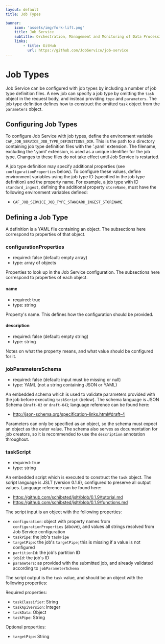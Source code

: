 ```yaml
---
layout: default
title: Job Types

banner:
    icon: 'assets/img/fork-lift.png'
    title: Job Service
    subtitle: Orchestration, Management and Monitoring of Data Processing
    links:
        - title: GitHub
          url: https://github.com/JobService/job-service
---
```


# Job Types

Job Service can be configured with job types by including a number of job type definition files.  A new job can specify a job type by omitting the `task` object in the request body, and instead providing `type` and `parameters`.  The job type definition defines how to construct the omitted `task` object from the `parameters` object.

## Configuring Job Types

To configure Job Service with job types, define the environment variable `CAF_JOB_SERVICE_JOB_TYPE_DEFINITIONS_DIR`.  This is the path to a directory containing job type definition files with the '.yaml' extension.  The filename, excluding the '.yaml' extension, is used as a unique identifier for the job type.  Changes to these files do not take effect until Job Service is restarted.

A job type definition may specify additional properties (see `configurationProperties` below).  To configure these values, define environment variables using the job type ID (specified in the job type definition) and the property name.  For example, a job type with ID `standard_ingest`, defining the additional property `storeName`, must have the following environment variables defined:
 
 - `CAF_JOB_SERVICE_JOB_TYPE_STANDARD_INGEST_STORENAME`

## Defining a Job Type

A definition is a YAML file containing an object.  The subsections here correspond to properties of that object.

### configurationProperties

- required: false (default: empty array)
- type: array of objects

Properties to look up in the Job Service configuration.  The subsections here correspond to properties of each object.

#### name

- required: true
- type: string

Property's name.  This defines how the configuration should be provided.

#### description

- required: false (default: empty string)
- type: string

Notes on what the property means, and what value should be configured for it.

### jobParametersSchema

- required: false (default: input must be missing or null)
- type: YAML (not a string containing JSON or YAML)

An embedded schema which is used to validate parameters provided with the job before executing `taskScript` (below).  The schema language is JSON Schema (`draft-03` or `draft-04`); language reference can be found here:

- <http://json-schema.org/specification-links.html#draft-4>

Parameters can only be specified as an object, so the schema must expect an object as the outer value.  The schema also serves as documentation for job creators, so it is recommended to use the `description` annotation throughout.

### taskScript

- required: true
- type: string

An embedded script which is executed to construct the `task` object.  The script language is JSLT (version 0.1.9), configured to preserve all output values.  Language reference can be found here:

- <https://github.com/schibsted/jslt/blob/0.1.9/tutorial.md>
- <https://github.com/schibsted/jslt/blob/0.1.9/functions.md>

The script input is an object with the following properties:

- `configuration`: object with property names from `configurationProperties` (above), and values all strings resolved from Job Service configuration
- `taskPipe`: the job's `taskPipe`
- `targetPipe`: the job's `targetPipe`; this is missing if a value is not configured
- `partitionId`: the job's partition ID
- `jobId`: the job's ID
- `parameters`: as provided with the submitted job, and already validated according to `jobParameterSchema`

The script output is the `task` value, and should be an object with the following properties:

Required properties:
 - `taskClassifier`: String
 - `taskApiVersion`: Integer
 - `taskData`: Object
 - `taskPipe`: String

Optional properties:
 - `targetPipe`: String

